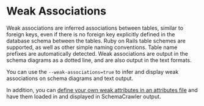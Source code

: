 # Weak Associations

Weak associations are inferred associations between tables, similar to foreign keys, 
even if there is no foreign key explicitly defined in the database schema between the 
tables. Ruby on Rails table schemes are supported, as well as other simple naming 
conventions. Table name prefixes are automatically detected. Weak associations are 
output in the schema diagrams as a dotted line, and are also output in the text formats.

You can use the `--weak-associations=true` to infer and
display weak associations on schema diagrams and text output.

In addition, you can [define your own weak attributes in an attributes file](attributes.html) 
and have them loaded in and displayed in SchemaCrawler output.
